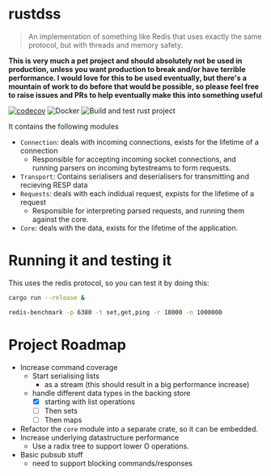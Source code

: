 # rustdss

> An implementation of something like Redis that uses exactly the same protocol, but with threads and memory safety.

**This is very much a pet project and should absolutely not be used in production, unless you want production to break and/or have terrible performance. I would love for this to be used eventually, but there's a mountain of work to do before that would be possible, so please feel free to raise issues and PRs to help eventually make this into something useful**

[![codecov](https://codecov.io/gh/petereast/rustdss/branch/master/graph/badge.svg)](https://codecov.io/gh/petereast/rustdss)
![Docker](https://github.com/petereast/rustdss/workflows/Docker/badge.svg)
![Build and test rust project](https://github.com/petereast/rustdss/workflows/Build%20and%20test%20rust%20project/badge.svg)

It contains the following modules
- `Connection`: deals with incoming connections, exists for the lifetime of a connection
  - Responsible for accepting incoming socket connections, and running parsers on incoming bytestreams to form requests.
- `Transport`: Contains serialisers and deserialisers for transmitting and recieving RESP data
- `Requests`: deals with each indidual request, expists for the lifetime of a request
  - Responsible for interpreting parsed requests, and running them against the core.
- `Core`: deals with the data, exists for the lifetime of the application.

# Running it and testing it
This uses the redis protocol, so you can test it by doing this:
```bash
cargo run --release &

redis-benchmark -p 6380 -t set,get,ping -r 10000 -n 1000000

```

# Project Roadmap
- Increase command coverage
  - Start serialising lists
    - as a stream (this should result in a big performance increase)
  - handle different data types in the backing store
    - [x] starting with list operations
    - [ ] Then sets
    - [ ] Then maps
- Refactor the `core` module into a separate crate, so it can be embedded.
- Increase underlying datastructure performance
  - Use a radix tree to support lower O operations.
- Basic pubsub stuff
  - need to support blocking commands/responses

